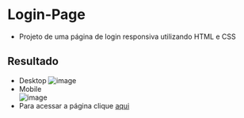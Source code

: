 # Login-Page
* Projeto de uma página de login responsiva utilizando HTML e CSS
## Resultado
* Desktop
![image](https://user-images.githubusercontent.com/97799540/208175523-cb21c9b4-6ed8-48ae-97e9-727bff44af17.png)
* Mobile    
![image](https://user-images.githubusercontent.com/97799540/208515134-b34195ac-e74a-4878-8f8b-8c7eea9ae04a.png)
* Para acessar a página clique [aqui](https://joaovxsantos.github.io/Login-Page-1/)



